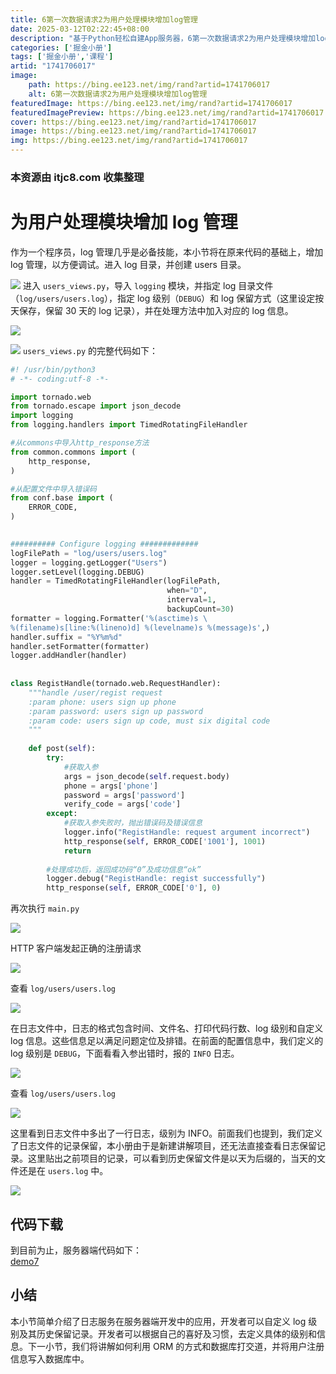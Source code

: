 ```yaml
---
title: 6第一次数据请求2为用户处理模块增加log管理
date: 2025-03-12T02:22:45+08:00
description: "基于Python轻松自建App服务器，6第一次数据请求2为用户处理模块增加log管理"
categories: ['掘金小册']
tags: ['掘金小册','课程']
artid: "1741706017"
image:
    path: https://bing.ee123.net/img/rand?artid=1741706017
    alt: 6第一次数据请求2为用户处理模块增加log管理
featuredImage: https://bing.ee123.net/img/rand?artid=1741706017
featuredImagePreview: https://bing.ee123.net/img/rand?artid=1741706017
cover: https://bing.ee123.net/img/rand?artid=1741706017
image: https://bing.ee123.net/img/rand?artid=1741706017
img: https://bing.ee123.net/img/rand?artid=1741706017
---
```


### 本资源由 itjc8.com 收集整理
# 为用户处理模块增加 log 管理

作为一个程序员，log 管理几乎是必备技能，本小节将在原来代码的基础上，增加 log 管理，以方便调试。进入 log 目录，并创建 users 目录。
 
![](https://user-gold-cdn.xitu.io/2018/4/7/1629e7188017afcc?w=853&h=186&f=png&s=18537)
进入 `users_views.py`，导入 `logging` 模块，并指定 log 目录文件（`log/users/users.log`），指定 log 级别（`DEBUG`）和 log 保留方式（这里设定按天保存，保留 30 天的 log 记录），并在处理方法中加入对应的 log 信息。
 
![](https://user-gold-cdn.xitu.io/2018/4/7/1629e71ad3457ad9?w=534&h=588&f=png&s=38020)
 
![](https://user-gold-cdn.xitu.io/2018/4/7/1629e71c8fccad36?w=475&h=394&f=png&s=24933)
`users_views.py` 的完整代码如下：

```python
#! /usr/bin/python3
# -*- coding:utf-8 -*-

import tornado.web
from tornado.escape import json_decode
import logging
from logging.handlers import TimedRotatingFileHandler

#从commons中导入http_response方法
from common.commons import (
    http_response,
)

#从配置文件中导入错误码
from conf.base import (
    ERROR_CODE,
)
 

########## Configure logging #############
logFilePath = "log/users/users.log"
logger = logging.getLogger("Users")  
logger.setLevel(logging.DEBUG)  
handler = TimedRotatingFileHandler(logFilePath,  
                                   when="D",  
                                   interval=1,  
                                   backupCount=30)  
formatter = logging.Formatter('%(asctime)s \
%(filename)s[line:%(lineno)d] %(levelname)s %(message)s',)  
handler.suffix = "%Y%m%d"
handler.setFormatter(formatter)
logger.addHandler(handler)
 
 
class RegistHandle(tornado.web.RequestHandler):
    """handle /user/regist request
    :param phone: users sign up phone
    :param password: users sign up password
    :param code: users sign up code, must six digital code
    """
        
    def post(self):
        try:
            #获取入参
            args = json_decode(self.request.body)
            phone = args['phone']
            password = args['password']
            verify_code = args['code']
        except:
            #获取入参失败时，抛出错误码及错误信息
            logger.info("RegistHandle: request argument incorrect")
            http_response(self, ERROR_CODE['1001'], 1001)
            return 
            
        #处理成功后，返回成功码“0”及成功信息“ok”
        logger.debug("RegistHandle: regist successfully")
        http_response(self, ERROR_CODE['0'], 0)
```

再次执行 `main.py`
 
![](https://user-gold-cdn.xitu.io/2018/4/7/1629e7200615e2a4?w=998&h=169&f=png&s=25114)

HTTP 客户端发起正确的注册请求
 
![](https://user-gold-cdn.xitu.io/2018/4/7/1629e721e89630dc?w=760&h=577&f=png&s=25499)

查看 `log/users/users.log`
 
![](https://user-gold-cdn.xitu.io/2018/4/7/1629e723ba998464?w=1135&h=191&f=png&s=27275)

在日志文件中，日志的格式包含时间、文件名、打印代码行数、log 级别和自定义 log 信息。这些信息足以满足问题定位及排错。在前面的配置信息中，我们定义的 log 级别是 `DEBUG`，下面看看入参出错时，报的 `INFO` 日志。
 
![](https://user-gold-cdn.xitu.io/2018/4/7/1629e72638e45fe7?w=745&h=568&f=png&s=25457)

查看 `log/users/users.log`
 
![](https://user-gold-cdn.xitu.io/2018/4/7/1629e7283ad03005?w=1221&h=291&f=png&s=46000)

这里看到日志文件中多出了一行日志，级别为 INFO。前面我们也提到，我们定义了日志文件的记录保留，本小册由于是新建讲解项目，还无法直接查看日志保留记录。这里贴出之前项目的记录，可以看到历史保留文件是以天为后缀的，当天的文件还是在 `users.log` 中。
 
![](https://user-gold-cdn.xitu.io/2018/4/7/1629e72a64423a2c?w=742&h=450&f=png&s=28047)

## 代码下载

到目前为止，服务器端代码如下：  
[demo7](https://github.com/Jawish185/demo7.git)

## 小结

本小节简单介绍了日志服务在服务器端开发中的应用，开发者可以自定义 log 级别及其历史保留记录。开发者可以根据自己的喜好及习惯，去定义具体的级别和信息。下一小节，我们将讲解如何利用 ORM 的方式和数据库打交道，并将用户注册信息写入数据库中。
